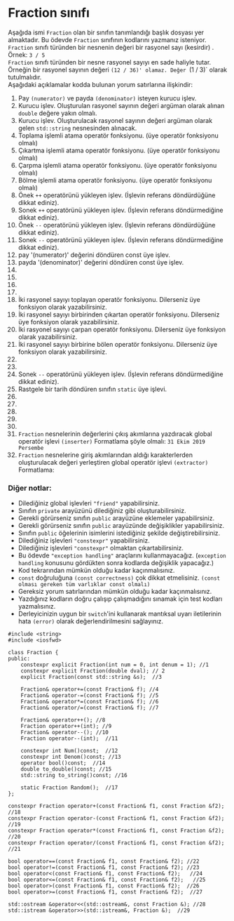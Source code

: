 # Fraction sınıfı

Aşağıda ismi `Fraction` olan bir sınıfın tanımlandığı başlık dosyası yer almaktadır. 
Bu ödevde `Fraction` sınıfının kodlarını yazmanız isteniyor.
`Fraction` sınıfı türünden bir nesnenin değeri bir rasyonel sayı (kesirdir) . Örnek: `3 / 5` <br>
`Fraction` sınıfı türünden bir nesne rasyonel sayıyı en sade haliyle tutar. Örneğin bir rasyonel sayının değeri `(12 / 36)' olamaz. Değer `(1 / 3)` olarak tutulmalıdır.<br>
Aşağıdaki açıklamalar kodda bulunan yorum satırlarına ilişkindir:

1. Pay `(numerator)` ve payda `(denominator)` isteyen kurucu işlev.
2. Kurucu işlev. Oluşturulan rasyonel sayının değeri argüman olarak alınan `double` değere yakın olmalı.
3. Kurucu işlev. Oluşturulacak rasyonel sayının değeri argüman olarak gelen `std::string` nesnesinden alınacak.
4. Toplama işlemli atama operatör fonksiyonu. (üye operatör fonksiyonu olmalı)
5. Çıkartma işlemli atama operatör fonksiyonu. (üye operatör fonksiyonu olmalı)
6. Çarpma işlemli atama operatör fonksiyonu. (üye operatör fonksiyonu olmalı)
7. Bölme işlemli atama operatör fonksiyonu. (üye operatör fonksiyonu olmalı)
8. Önek `++` operatörünü yükleyen işlev. (İşlevin referans döndürdüğüne dikkat ediniz). 
9. Sonek `++` operatörünü yükleyen işlev. (İşlevin referans döndürmediğine dikkat ediniz). 
10. Önek `--` operatörünü yükleyen işlev. (İşlevin referans döndürdüğüne dikkat ediniz). 
11. Sonek `--` operatörünü yükleyen işlev. (İşlevin referans döndürmediğine dikkat ediniz). 
12. pay '(numerator)' değerini döndüren const üye işlev.
13. payda '(denominator)' değerini döndüren const üye işlev.
14. 
15. 
16. 
17. 
18. İki rasyonel sayıyı toplayan operatör fonksiyonu. Dilerseniz üye fonksiyon olarak yazabilirsiniz.
19. İki rasyonel sayıyı birbirinden çıkartan operatör fonksiyonu. Dilerseniz üye fonksiyon olarak yazabilirsiniz.
20. İki rasyonel sayıyı çarpan  operatör fonksiyonu. Dilerseniz üye fonksiyon olarak yazabilirsiniz.
21. İki rasyonel sayıyı birbirine bölen operatör fonksiyonu. Dilerseniz üye fonksiyon olarak yazabilirsiniz.
22. 
23. 
24. Sonek `--` operatörünü yükleyen işlev. (İşlevin referans döndürmediğine dikkat ediniz). 
25. Rastgele bir tarih döndüren sınıfın `static` üye işlevi.
26. 
27. 
28. 
29. 
30. 
31. `Fraction` nesnelerinin değerlerini çıkış akımlarına yazdıracak global operatör işlevi `(inserter)`
Formatlama şöyle olmalı:  `31 Ekim 2019 Persembe`
32. `Fraction` nesnelerine giriş akımlarından aldığı karakterlerden oluşturulacak değeri yerleştiren global operatör işlevi `(extractor)`
Formatlama: 


### Diğer notlar:
* Dilediğiniz global işlevleri `"friend"` yapabilirsiniz.
* Sınıfın `private` arayüzünü dilediğiniz gibi oluşturabilirsiniz.
* Gerekli görürseniz sınıfın `public` arayüzüne eklemeler yapabilirsiniz.
* Gerekli görürseniz sınıfın `public` arayüzünde değişiklikler yapabilirsiniz.
* Sınıfın `public` öğelerinin isimlerini istediğiniz şekilde değiştirebilirsiniz.
* Dilediğiniz işlevleri `"constexpr"` yapabilirsiniz. 
* Dilediğiniz işlevleri `"constexpr"` olmaktan çıkartabilirsiniz.
* Bu ödevde `"exception handling"` araçlarını kullanmayacağız. (`exception handling` konusunu gördükten sonra kodlarda değişiklik yapacağız.)
* Kod tekrarından mümkün olduğu kadar kaçınmalısınız.
* `const` doğruluğuna `(const correctness)` çok dikkat etmelisiniz. `(const olması gereken tüm varlıklar const olmalı)`
* Gereksiz yorum satırlarından mümkün olduğu kadar kaçınmalısınız.
* Yazdığınız kodların doğru çalışıp çalışmadığını sınamak için test kodları yazmalısınız.
* Derleyicinizin uygun bir `switch`'ini kullanarak mantıksal uyarı iletilerinin hata `(error)` olarak değerlendirilmesini sağlayınız.


```
#include <string>
#include <iosfwd>

class Fraction {
public:
	constexpr explicit Fraction(int num = 0, int denum = 1); //1
	constexpr explicit Fraction(double dval); // 2
	explicit Fraction(const std::string &s);  //3
	
	Fraction& operator+=(const Fraction& f); //4
	Fraction& operator-=(const Fraction& f); //5
	Fraction& operator*=(const Fraction& f); //6
	Fraction& operator/=(const Fraction& f); //7
	
	Fraction& operator++(); //8
	Fraction operator++(int); //9
	Fraction& operator--(); //10
	Fraction operator--(int);  //11
	
	constexpr int Num()const;  //12
	constexpr int Denom()const; //13
	operator bool()const;  //14
	double to_double()const; //15
	std::string to_string()const; //16
	
	static Fraction Random();  //17
};

constexpr Fraction operator+(const Fraction& f1, const Fraction &f2); //18
constexpr Fraction operator-(const Fraction& f1, const Fraction &f2);  //19
constexpr Fraction operator*(const Fraction& f1, const Fraction &f2); //20
constexpr Fraction operator/(const Fraction& f1, const Fraction &f2);  //21

bool operator==(const Fraction& f1, const Fraction& f2); //22
bool operator!=(const Fraction& f1, const Fraction& f2); //23
bool operator<(const Fraction& f1, const Fraction& f2);   //24
bool operator<=(const Fraction& f1, const Fraction& f2);   //25
bool operator>(const Fraction& f1, const Fraction& f2);  //26
bool operator>=(const Fraction& f1, const Fraction& f2);  //27

std::ostream &operator<<(std::ostream&, const Fraction &); //28
std::istream &operator>>(std::istream&, Fraction &);  //29


```

